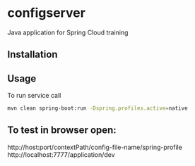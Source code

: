 # configserver
Java application for Spring Cloud training

## Installation

## Usage
To run service call 

```bash
mvn clean spring-boot:run -Dspring.profiles.active=native
```

## To test in browser open: 
http://host:port/contextPath/config-file-name/spring-profile
http://localhost:7777/application/dev


